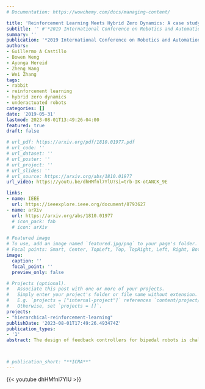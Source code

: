 ```yaml
---
# Documentation: https://wowchemy.com/docs/managing-content/

title: 'Reinforcement Learning Meets Hybrid Zero Dynamics: A case study for RABBIT'
subtitle: '' #'*2019 International Conference on Robotics and Automation (**ICRA**)*'
summary: ''
publication: '*2019 International Conference on Robotics and Automation (**ICRA**)*'
authors:
- Guillermo A Castillo
- Bowen Weng
- Ayonga Hereid
- Zheng Wang
- Wei Zhang
tags: 
- rabbit
- reinforcement learning
- hybrid zero dynamics
- underactuated robots
categories: []
date: '2019-05-31'
lastmod: 2023-08-01T13:49:26-04:00
featured: true
draft: false

# url_pdf: https://arxiv.org/pdf/1810.01977.pdf
# url_code: ''
# url_dataset: ''
# url_poster: ''
# url_project: ''
# url_slides: ''
# url_source: https://arxiv.org/abs/1810.01977
url_video: https://youtu.be/dhHMfnl7YlU?si=trb-IK-otANCK_9E

links:
- name: IEEE
  url: https://ieeexplore.ieee.org/document/8793627
- name: arXiv
  url: https://arxiv.org/abs/1810.01977
  # icon_pack: fab
  # icon: arXiv

# Featured image
# To use, add an image named `featured.jpg/png` to your page's folder.
# Focal points: Smart, Center, TopLeft, Top, TopRight, Left, Right, BottomLeft, Bottom, BottomRight.
image:
  caption: ''
  focal_point: ''
  preview_only: false

# Projects (optional).
#   Associate this post with one or more of your projects.
#   Simply enter your project's folder or file name without extension.
#   E.g. `projects = ["internal-project"]` references `content/project/deep-learning/index.md`.
#   Otherwise, set `projects = []`.
projects: 
- "hierarchical-reinforcement-learning"
publishDate: '2023-08-01T17:49:26.493474Z'
publication_types:
- '1'
abstract: The design of feedback controllers for bipedal robots is challenging due to the hybrid nature of its dynamics and the complexity imposed by high-dimensional bipedal models. In this paper, we present a novel approach for the design of feedback controllers using Reinforcement Learning (RL) and Hybrid Zero Dynamics (HZD). Existing RL approaches for bipedal walking are inefficient as they do not consider the underlying physics, often requires substantial training, and the resulting controller may not be applicable to real robots. HZD is a powerful tool for bipedal control with local stability guarantees of the walking limit cycles. In this paper, we propose a non traditional RL structure that embeds the HZD framework into the policy learning. More specifically, we propose to use RL to find a control policy that maps from the robot's reduced order states to a set of parameters that define the desired trajectories for the robot's joints through the virtual constraints. Then, these trajectories are tracked using an adaptive PD controller. The method results in a stable and robust control policy that is able to track variable speed within a continuous interval. Robustness of the policy is evaluated by applying external forces to the torso of the robot. The proposed RL framework is implemented and demonstrated in OpenAI Gym with the MuJoCo physics engine based on the well-known RABBIT robot model. 



# publication_short: "**ICRA**"
---
```


{{< youtube dhHMfnl7YlU >}}

<!-- <iframe width="720" height="405" src="https://www.youtube.com/embed/dhHMfnl7YlU?si=trb-IK-otANCK_9E?autoplay=1&loop=1" title="YouTube video player" frameborder="0" allow="accelerometer; autoplay; clipboard-write; encrypted-media; gyroscope; picture-in-picture; web-share" allowfullscreen></iframe> -->
